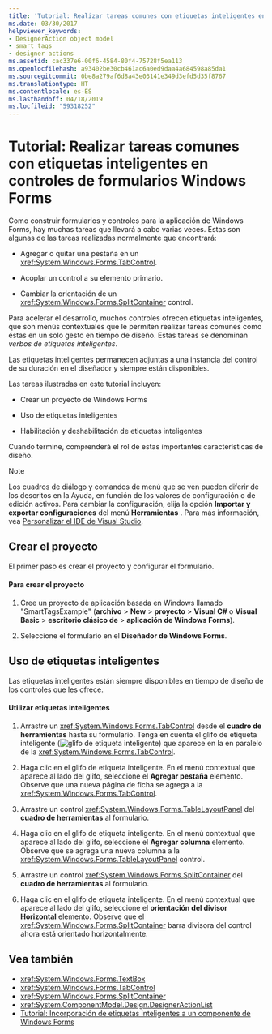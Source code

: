 ```yaml
---
title: 'Tutorial: Realizar tareas comunes con etiquetas inteligentes en controles de formularios Windows Forms'
ms.date: 03/30/2017
helpviewer_keywords:
- DesignerAction object model
- smart tags
- designer actions
ms.assetid: cac337e6-00f6-4584-80f4-75728f5ea113
ms.openlocfilehash: a93402be30cb461ac6a0ed9daa4a684598a85da1
ms.sourcegitcommit: 0be8a279af6d8a43e03141e349d3efd5d35f8767
ms.translationtype: HT
ms.contentlocale: es-ES
ms.lasthandoff: 04/18/2019
ms.locfileid: "59318252"
---
```

# <a name="walkthrough-performing-common-tasks-using-smart-tags-on-windows-forms-controls"></a>Tutorial: Realizar tareas comunes con etiquetas inteligentes en controles de formularios Windows Forms
Como construir formularios y controles para la aplicación de Windows Forms, hay muchas tareas que llevará a cabo varias veces. Estas son algunas de las tareas realizadas normalmente que encontrará:  
  
-   Agregar o quitar una pestaña en un <xref:System.Windows.Forms.TabControl>.  
  
-   Acoplar un control a su elemento primario.  
  
-   Cambiar la orientación de un <xref:System.Windows.Forms.SplitContainer> control.  
  
 Para acelerar el desarrollo, muchos controles ofrecen etiquetas inteligentes, que son menús contextuales que le permiten realizar tareas comunes como éstas en un solo gesto en tiempo de diseño. Estas tareas se denominan *verbos de etiquetas inteligentes*.  
  
 Las etiquetas inteligentes permanecen adjuntas a una instancia del control de su duración en el diseñador y siempre están disponibles.  
  
 Las tareas ilustradas en este tutorial incluyen:  
  
-   Crear un proyecto de Windows Forms  
  
-   Uso de etiquetas inteligentes  
  
-   Habilitación y deshabilitación de etiquetas inteligentes  
  
 Cuando termine, comprenderá el rol de estas importantes características de diseño.  
  
> [!NOTE]
>  Los cuadros de diálogo y comandos de menú que se ven pueden diferir de los descritos en la Ayuda, en función de los valores de configuración o de edición activos. Para cambiar la configuración, elija la opción **Importar y exportar configuraciones** del menú **Herramientas** . Para más información, vea [Personalizar el IDE de Visual Studio](/visualstudio/ide/personalizing-the-visual-studio-ide).  
  
## <a name="creating-the-project"></a>Crear el proyecto  
 El primer paso es crear el proyecto y configurar el formulario.  
  
#### <a name="to-create-the-project"></a>Para crear el proyecto  
  
1. Cree un proyecto de aplicación basada en Windows llamado "SmartTagsExample" (**archivo** > **New** > **proyecto**  >   **Visual C#** o **Visual Basic** > **escritorio clásico de** > **aplicación de Windows Forms**).  
  
2. Seleccione el formulario en el **Diseñador de Windows Forms**.  
  
## <a name="using-smart-tags"></a>Uso de etiquetas inteligentes  
 Las etiquetas inteligentes están siempre disponibles en tiempo de diseño de los controles que les ofrece.  
  
#### <a name="to-use-smart-tags"></a>Utilizar etiquetas inteligentes  
  
1. Arrastre un <xref:System.Windows.Forms.TabControl> desde el **cuadro de herramientas** hasta su formulario. Tenga en cuenta el glifo de etiqueta inteligente (![glifo de etiqueta inteligente](./media/vs-winformsmttagglyph.gif "VS_WinFormSmtTagGlyph")) que aparece en la en paralelo de la <xref:System.Windows.Forms.TabControl>.  
  
2. Haga clic en el glifo de etiqueta inteligente. En el menú contextual que aparece al lado del glifo, seleccione el **Agregar pestaña** elemento. Observe que una nueva página de ficha se agrega a la <xref:System.Windows.Forms.TabControl>.  
  
3. Arrastre un control <xref:System.Windows.Forms.TableLayoutPanel> del **cuadro de herramientas** al formulario.  
  
4. Haga clic en el glifo de etiqueta inteligente. En el menú contextual que aparece al lado del glifo, seleccione el **Agregar columna** elemento. Observe que se agrega una nueva columna a la <xref:System.Windows.Forms.TableLayoutPanel> control.  
  
5. Arrastre un control <xref:System.Windows.Forms.SplitContainer> del **cuadro de herramientas** al formulario.  
  
6. Haga clic en el glifo de etiqueta inteligente. En el menú contextual que aparece al lado del glifo, seleccione el **orientación del divisor Horizontal** elemento. Observe que el <xref:System.Windows.Forms.SplitContainer> barra divisora del control ahora está orientado horizontalmente.  
  
## <a name="see-also"></a>Vea también

- <xref:System.Windows.Forms.TextBox>
- <xref:System.Windows.Forms.TabControl>
- <xref:System.Windows.Forms.SplitContainer>
- <xref:System.ComponentModel.Design.DesignerActionList>
- [Tutorial: Incorporación de etiquetas inteligentes a un componente de Windows Forms](https://docs.microsoft.com/previous-versions/visualstudio/visual-studio-2013/ms171829(v=vs.120))
